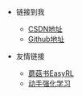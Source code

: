 <!-- _navbar.md -->

* 链接到我
  * [CSDN地址](https://blog.csdn.net/Scc_hy)
  * [Github地址](https://github.com/scchy)


* 友情链接
  * [蘑菇书EasyRL](https://datawhalechina.github.io/easy-rl/#/)
  * [动手强化学习](https://hrl.boyuai.com/)
